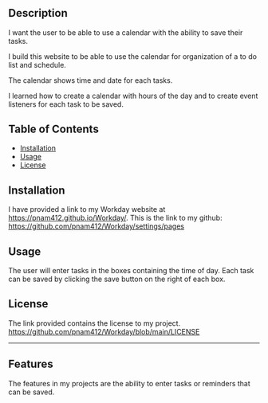 # <Workday>

## Description

I want the user to be able to use a calendar with the ability to save their tasks.

I build this website to be able to use the calendar for organization of a to do list and schedule.

The calendar shows time and date for each tasks.

I learned how to create a calendar with hours of the day and to create event listeners for each task to be saved.

## Table of Contents 

- [Installation](#installation)
- [Usage](#usage)
- [License](#license)

## Installation

I have provided a link to my Workday website at https://pnam412.github.io/Workday/. This is the link to my github: https://github.com/pnam412/Workday/settings/pages

## Usage

The user will enter tasks in the boxes containing the time of day. Each task can be saved by clicking the save button on the right of each box.


## License

The link provided contains the license to my project. https://github.com/pnam412/Workday/blob/main/LICENSE

---

## Features

The features in my projects are the ability to enter tasks or reminders that can be saved.



